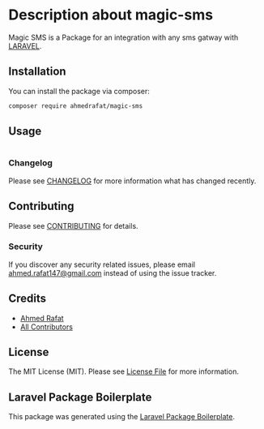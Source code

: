 # Description about magic-sms

Magic SMS is a Package for an integration with any sms gatway with [LARAVEL](http://laravel.com).

## Installation

You can install the package via composer:

```bash
composer require ahmedrafat/magic-sms
```

## Usage

``` php

```

### Changelog

Please see [CHANGELOG](CHANGELOG.md) for more information what has changed recently.

## Contributing

Please see [CONTRIBUTING](CONTRIBUTING.md) for details.

### Security

If you discover any security related issues, please email ahmed.rafat147@gmail.com instead of using the issue tracker.

## Credits

- [Ahmed Rafat](https://github.com/ahmedrafat)
- [All Contributors](../../contributors)

## License

The MIT License (MIT). Please see [License File](LICENSE.md) for more information.

## Laravel Package Boilerplate

This package was generated using the [Laravel Package Boilerplate](https://laravelpackageboilerplate.com).